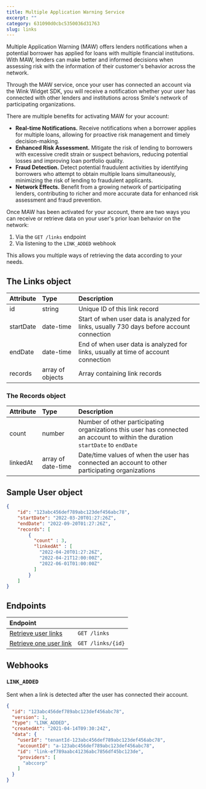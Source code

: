 ```yaml
---
title: Multiple Application Warning Service
excerpt: ""
category: 631090d0cbc5350036d31763
slug: links
---
```


Multiple Application Warning (MAW) offers lenders notifications when a potential borrower has applied for loans with multiple financial institutions. With MAW, lenders can make better and informed decisions when assessing risk with the information of their customer's behavior across the network.

Through the MAW service, once your user has connected an account via the Wink Widget SDK, you will receive a notification whether your user has connected with other lenders and institutions across Smile's network of participating organizations.

There are multiple benefits for activating MAW for your account:

- **Real-time Notifications.** Receive notifications when a borrower applies for multiple loans, allowing for proactive risk management and timely decision-making.
- **Enhanced Risk Assessment.** Mitigate the risk of lending to borrowers with excessive credit strain or suspect behaviors, reducing potential losses and improving loan portfolio quality.
- **Fraud Detection.** Detect potential fraudulent activities by identifying borrowers who attempt to obtain multiple loans simultaneously, minimizing the risk of lending to fraudulent applicants.
- **Network Effects.** Benefit from a growing network of participating lenders, contributing to richer and more accurate data for enhanced risk assessment and fraud prevention.

Once MAW has been activated for your account, there are two ways you can receive or retrieve data on your user's prior loan behavior on the network:

1. Via the ``GET /links`` endpoint
2. Via listening to the ``LINK_ADDED`` webhook

This allows you multiple ways of retrieving the data according to your needs.

## The Links object

| Attribute  | Type   | Description                                                                               |
| :--------- | :----- |:------------------------------------------------------------------------------------------|
| id | string | Unique ID of this link record                                                             |
| startDate | date-time | Start of when user data is analyzed for links, usually 730 days before account connection |
| endDate | date-time | End of when user data is analyzed for links, usually at time of account connection        |
| records | array of objects | Array containing link records                                                             |

### The Records object

| Attribute | Type | Description |
| :----- | :----- | :----- |
| count | number | Number of other participating organizations this user has connected an account to within the duration ``startDate`` to ``endDate`` |
| linkedAt | array of date-time | Date/time values of when the user has connected an account to other participating organizations |

## Sample User object

```json
{
    "id": "123abc456def789abc123def456abc78",
    "startDate": "2022-03-20T01:27:26Z",
    "endDate": "2022-09-20T01:27:26Z",
    "records": [
        {
          "count" : 3,
          "linkedAt" : [
            "2022-04-20T01:27:26Z",
            "2022-04-21T12:00:00Z",
            "2022-06-01T01:00:00Z"
          ]
        }
    ]
}
```

## Endpoints

| Endpoint                                                        |                      |
| :-------------------------------------------------------------- | :------------------- |
| [Retrieve user links](/reference/list-users-1)      | `GET /links`      |
| [Retrieve one user link](/reference/get-user-1) | `GET /links/{id}` |

## Webhooks

### `LINK_ADDED`

Sent when a link is detected after the user has connected their account.

```json
{
  "id": "123abc456def789abc123def456abc78",
  "version": 1,
  "type": "LINK_ADDED",
  "createdAt": "2021-04-14T09:30:24Z",
  "data": {
    "userId": "tenantId-123abc456def789abc123def456abc78",
    "accountId": "a-123abc456def789abc123def456abc78",
    "id": "link-ef789aabc41236abc7856df45bc123de",
    "providers": [
      "abccorp"
    ]
  }
}
```